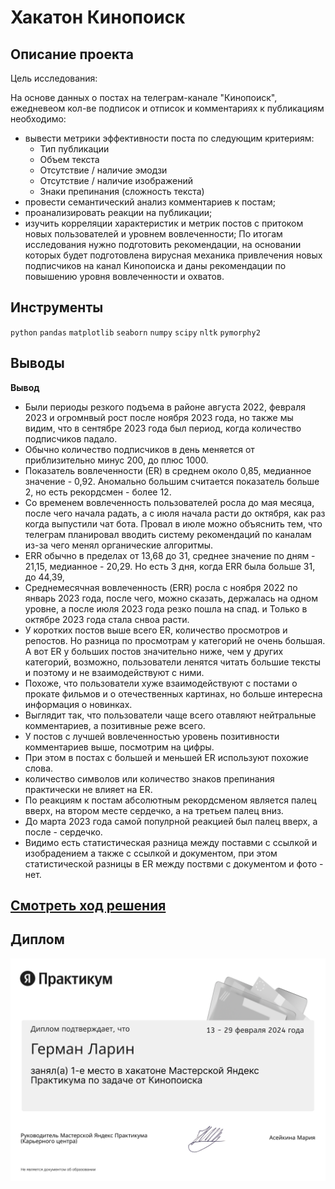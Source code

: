 # Хакатон Кинопоиск
## Описание проекта

Цель исследования:

На основе данных о постах на телеграм-канале "Кинопоиск", ежедневеом кол-ве подписок и отписок и комментариях к публикациям необходимо:

- вывести метрики эффективности поста по следующим критериям:
  - Тип публикации
  - Объем текста
  - Отсутствие / наличие эмодзи
  - Отсутствие / наличие изображений
  - Знаки препинания (сложность текста)
- провести семантический анализ комментариев к постам;
- проанализировать реакции на публикации;
- изучить корреляции характеристик и метрик постов с притоком новых пользователей и уровнем вовлеченности;
По итогам исследования нужно подготовить рекомендации, на основании которых будет подготовлена вирусная механика привлечения новых подписчиков на канал Кинопоиска и даны рекомендации по повышению уровня вовлеченности и охватов.

## Инструменты  
 `python` `pandas` `matplotlib` `seaborn` `numpy` `scipy` `nltk` `pymorphy2`

## Выводы

**Вывод**  

- Были периоды резкого подъема в районе августа 2022, февраля 2023 и огромнвый рост после ноября 2023 года, но также мы видим, что в сентябре 2023 года был период, когда количество подписчиков падало.
- Обычно количество подписчиков в день меняется от приблизительно минус 200, до плюс 1000.
- Показатель вовлеченности (ER)  в среднем около 0,85, медианное значение - 0,92. Аномально большим считается показатель больше 2, но есть рекордсмен - более 12.
- Cо временем вовлеченность пользователей росла до мая месяца, после чего начала радать, а с июля начала расти до октября, как раз когда выпустили чат бота. Провал в июле можно объяснить тем, что телеграм планировал вводить систему рекомендаций по каналам из-за чего менял органические алгоритмы.
- ERR обычно в пределах от 13,68 до 31, среднее значение по дням - 21,15, медианное - 20,29. Но есть 3 дня, когда ERR была больше 31, до 44,39,
- Среднемесячная вовлеченность (ERR) росла с ноября 2022 по январь 2023 года, после чего, можно сказать, держалась на одном уровне, а после июля 2023 года резко пошла на спад. и Только в октябре 2023 года стала снвоа расти.
- У коротких постов выше всего ER, количество просмотров и репостов. Но разница по просмотрам у категорий не очень большая. А вот ER у больших постов значительно ниже, чем у других категорий, возможно, пользователи ленятся читать большие тексты и поэтому и не взаимодействуют с ними.
- Похоже, что пользователи хуже взаимодействуют с постами о прокате фильмов и о отечественных картинах, но больше интересна информация о новинках.
- Выглядит так, что пользователи чаще всего отавляют нейтральные комментариев, а позитивные реже всего.
- У постов с лучшей вовлеченностью уровень позитивности комментариев выше, посмотрим на цифры.
- При этом в постах с большей и меньшей ER используют похожие слова.
- количество символов или количество знаков препинания практически не влияет на ER.
- По реакциям к постам абсолютным рекордсменом является палец вверх, на втором месте сердечко, а на третьем палец вниз.
- До марта 2023 года самой популрной реакцией был палец вверх, а после - сердечко.  
- Видимо есть статистическая разница между поставми с ссылкой и изобрадением а также с ссылкой и документом, при этом статистической разницы в ER между поствми с документом и фото - нет.

## [Cмотреть ход решения](https://github.com/laringerman/data_analyst_portfolio/blob/main/18-kinopoisk_hackathon/kinopoisk_hackathon.ipynb)

## Диплом  
![diploma](https://github.com/laringerman/data_analyst_portfolio/blob/main/18-kinopoisk_hackathon/diploma.png)